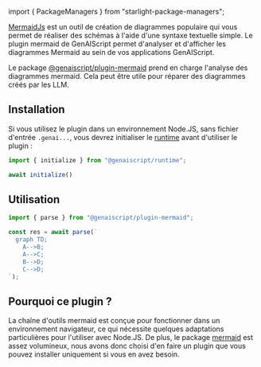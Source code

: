 import { PackageManagers } from "starlight-package-managers";

[MermaidJs](https://mermaid.js.org/) est un outil de création de diagrammes populaire qui vous permet de réaliser des schémas à l'aide d'une syntaxe textuelle simple. Le plugin mermaid de GenAIScript permet d'analyser et d'afficher les diagrammes Mermaid au sein de vos applications GenAIScript.

Le package [@genaiscript/plugin-mermaid](https://www.npmjs.com/package/@genaiscript/plugin-mermaid) prend en charge l'analyse des diagrammes mermaid. Cela peut être utile pour réparer des diagrammes créés par les LLM.

## Installation

<PackageManagers pkg="@genaiscript/plugin-mermaid" dev />

Si vous utilisez le plugin dans un environnement Node.JS, sans fichier d'entrée `.genai...`, vous devrez initialiser le [runtime](../../../reference/reference/runtime/) avant d'utiliser le plugin :

```ts
import { initialize } from "@genaiscript/runtime";

await initialize()
```

## Utilisation

```ts
import { parse } from "@genaiscript/plugin-mermaid";

const res = await parse(`
  graph TD;
    A-->B;
    A-->C;
    B-->D;
    C-->D;
`);
```

## Pourquoi ce plugin ?

La chaîne d'outils mermaid est conçue pour fonctionner dans un environnement navigateur, ce qui nécessite quelques adaptations particulières pour l'utiliser avec Node.JS. De plus, le package [mermaid](https://www.npmjs.com/package/mermaid) est assez volumineux, nous avons donc choisi d'en faire un plugin que vous pouvez installer uniquement si vous en avez besoin.